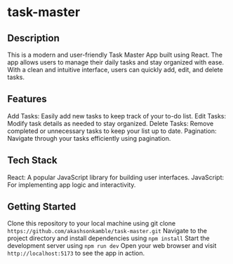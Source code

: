# task-master

## Description
This is a modern and user-friendly Task Master App built using React. The app allows users to manage their daily tasks and stay organized with ease. With a clean and intuitive interface, users can quickly add, edit, and delete tasks.

## Features
Add Tasks: Easily add new tasks to keep track of your to-do list.
Edit Tasks: Modify task details as needed to stay organized.
Delete Tasks: Remove completed or unnecessary tasks to keep your list up to date.
Pagination: Navigate through your tasks efficiently using pagination. 

## Tech Stack
React: A popular JavaScript library for building user interfaces.
JavaScript: For implementing app logic and interactivity.

## Getting Started
Clone this repository to your local machine using git clone `https://github.com/akashsonkamble/task-master.git`
Navigate to the project directory and install dependencies using `npm install`
Start the development server using `npm run dev`
Open your web browser and visit `http://localhost:5173` to see the app in action.
